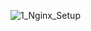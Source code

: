 
![1_Nginx_Setup](https://github.com/DangSys/Grafana/assets/168504365/575f4fd4-093f-4638-aa2a-2355d0621209)
